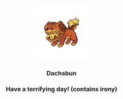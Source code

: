 <p align="center">
    <img src="https://raw.githubusercontent.com/PokeAPI/sprites/master/sprites/pokemon/927.png" width="150" height="150">
</p>
<h3 align="center"> <b>Dachsbun</b></h3>
<h3 align="center">Have a terrifying day! (contains irony)</h3>
